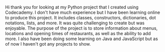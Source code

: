 Hi thank you for looking at my Python project that I created using Codecademy. I don't have much experience but I have been learning online to produce this project. 
It includes classes, constructors, dictionaries, dot notations, lists, and more.
It was quite challenging to create but was enjoyable. The purpose of the project is to store information about menus, locations and opening times of restaurants, as well as the ability to add more.
I also have been doing some learning on Java and JavaScript but as of now I haven't got any projects to show.
